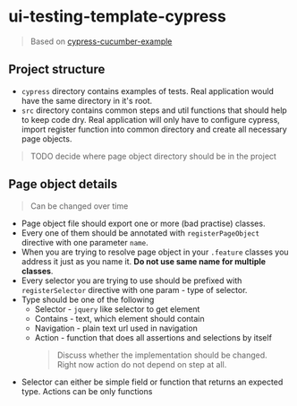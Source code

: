 # ui-testing-template-cypress

> Based on [cypress-cucumber-example](https://github.com/TheBrainFamily/cypress-cucumber-example)

## Project structure
* `cypress` directory contains examples of tests. 
Real application would have the same directory in it's root.   
* `src` directory contains common steps and util functions that should help to keep code dry.
Real application will only have to configure cypress,
import register function into common directory and create all necessary page objects.
> TODO decide where page object directory should be in the project

## Page object details
> Can be changed over time
* Page object file should export one or more (bad practise) classes.
* Every one of them should be annotated with `registerPageObject` directive with
one parameter `name`.
* When you are trying to resolve page object in your `.feature` classes
you address it just as you name it. **Do not use same name for multiple classes**.
* Every selector you are trying to use should be prefixed with `registerSelector`
directive with one param - type of selector.
* Type should be one of the following
  * Selector - `jquery` like selector to get element
  * Contains - text, which element should contain 
  * Navigation - plain text url used in navigation
  * Action - function that does all assertions and selections by itself
    > Discuss whether the implementation should be changed.  
      Right now action do not depend on step at all.
* Selector can either be simple field or function that returns an expected type.
Actions can be only functions
 
